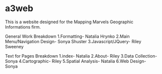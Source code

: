 # a3web
This is a website designed for the Mapping Marvels Geographic Informations firm. 

General Work Breakdown
1.Formatting- Natalia Hrynko
2.Main Menu/Navigation Design- Sonya Shuster
3.Javascript/JQuery- Riley Sweeney

Text for Pages Breakdown
1.index- Natalia
2.About- Riley
3.Data Collection- Sonya
4.Cartographic- Riley
5.Spatial Analysis- Natalia
6.Web Design-Sonya